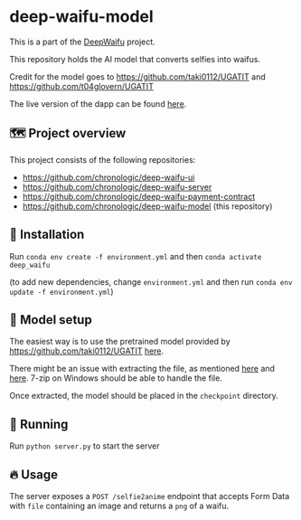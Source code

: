 # deep-waifu-model

This is a part of the [DeepWaifu](https://blog.chronologic.network/no-waifu-no-laifu-we-use-deep-networks-to-draw-your-anime-style-portrait-5fbb0ee6b16a) project.

This repository holds the AI model that converts selfies into waifus.

Credit for the model goes to https://github.com/taki0112/UGATIT and https://github.com/t04glovern/UGATIT

The live version of the dapp can be found [here](https://deepwaifu.chronologic.network/).

## 🗺 Project overview

This project consists of the following repositories:

- https://github.com/chronologic/deep-waifu-ui
- https://github.com/chronologic/deep-waifu-server
- https://github.com/chronologic/deep-waifu-payment-contract
- https://github.com/chronologic/deep-waifu-model (this repository)

## 💽 Installation

Run `conda env create -f environment.yml`
and then `conda activate deep_waifu`

(to add new dependencies, change `environment.yml` and then run `conda env update -f environment.yml`)

## 🔧 Model setup

The easiest way is to use the pretrained model provided by https://github.com/taki0112/UGATIT [here](https://drive.google.com/file/d/19xQK2onIy-3S5W5K-XIh85pAg_RNvBVf/view?usp=sharing).

There might be an issue with extracting the file, as mentioned [here](https://github.com/taki0112/UGATIT/issues/87) and [here](https://github.com/taki0112/UGATIT/issues/72). 7-zip on Windows should be able to handle the file.

Once extracted, the model should be placed in the `checkpoint` directory.

## 🚀 Running

Run `python server.py` to start the server

## 🔥 Usage

The server exposes a `POST /selfie2anime` endpoint that accepts Form Data with `file` containing an image and returns a `png` of a waifu.
